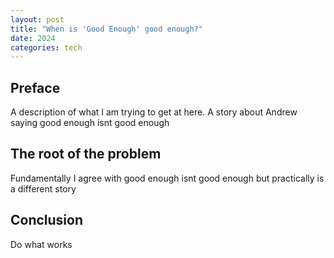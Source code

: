 ```yaml
---
layout: post
title: "When is 'Good Enough' good enough?"
date: 2024
categories: tech
---
```


## Preface

A description of what I am trying to get at here. A story about Andrew saying good enough isnt good enough

## The root of the problem

Fundamentally I agree with good enough isnt good enough but practically is a different story

## Conclusion

Do what works
